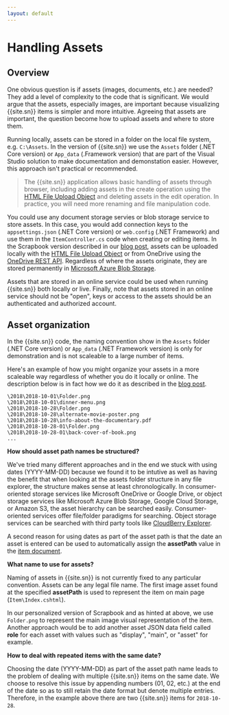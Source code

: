 ```yaml
---
layout: default
---
```

# Handling Assets

## Overview

One obvious question is if assets (images, documents, etc.) are needed? They add a level of complexity to the code that is significant. We would argue that the assets, especially images, are important because visualizing {{site.sn}} items is simpler and more intuitive. Agreeing that assets are important, the question become how to upload assets and where to store them.

Running locally, assets can be stored in a folder on the local file system, e.g. `C:\Assets`. In the version of {{site.sn}} we use the `Assets` folder (.NET Core version) or `App_data` (.Framework version) that are part of the Visual Studio solution to make documentation and demonstation easier. However, this approach isn't practical or recommended. 

> The {{site.sn}} application allows basic handling of assets through browser, including adding assets in the
> create operation using the [HTML File Upload Object][htmlfile] and deleting assets in the edit operation. 
> In practice, you will need more renaming and file manipulation code.

You could use any document storage servies or blob storage service to store assets. In this case, you would add connection keys to the `appsettings.json` (.NET Core version) or `web.config` (.NET Framework) and use them in the `ItemController.cs` code when creating or editing items. In the Scrapbook version described in our [blog post][blog], assets can be uploaded locally with the [HTML File Upload Object][htmlfile] or from OneDrive using the [OneDrive REST API][onedriverest]. Regardless of where the assets originate, they are stored permanently in [Microsoft Azure Blob Storage][blob].

Assets that are stored in an online service could be used when running {{site.sn}} both locally or live. Finally, note that assets stored in an online service should not be "open", keys or access to the assets should be an authenticated and authorized account.

## Asset organization

In the {{site.sn}} code, the naming convention show in the `Assets` folder (.NET Core version) or `App_data` (.NET Framework version) is only for demonstration and is not scaleable to a large number of items.

Here's an example of how you might organize your assets in a more scaleable way regardless of whether you do it locally or online. The description below is in fact how we do it as described in the [blog post][blog].

```
\2018\2018-10-01\Folder.png
\2018\2018-10-01\dinner-menu.png
\2018\2018-10-28\Folder.png
\2018\2018-10-28\alternate-movie-poster.png
\2018\2018-10-28\info-about-the-documentary.pdf
\2018\2018-10-28-01\Folder.png
\2018\2018-10-28-01\back-cover-of-book.png
...
```

**How should asset path names be structured?**

We've tried many different approaches and in the end we stuck with using dates (YYYY-MM-DD) because we found it to be intutive as well as having the benefit that when looking at the assets folder structure in any file explorer, the structure makes sense at least chronologically. In consumer-oriented storage services like Microsoft OneDrive or Google Drive, or object storage services like Microsoft Azure Blob Storage, Google Cloud Storage, or Amazon S3,  the asset hierarchy can be searched easily. Consumer-oriented services offer file/folder paradigms for searching. Object storage services can be searched with third party tools like [CloudBerry Explorer][cloudberry].

A second reason for using dates as part of the asset path is that the date an asset is entered can be used to automatically assign the **assetPath** value in the [item document][item].

**What name to use for assets?**

Naming of assets in {{site.sn}} is not currently fixed to any particular convention. Assets can be any legal file name. The first image asset found at the specified **assetPath** is used to represent the item on main page (`Item\Index.cshtml`). 

In our personalized version of Scrapbook and as hinted at above, we use `Folder.png` to represent the main image visual representation of the item. Another approach would be to add another asset JSON data field called **role** for each asset with values such as "display", "main", or "asset" for example.

**How to deal with repeated items with the same date?**

Choosing the date (YYYY-MM-DD) as part of the asset path name leads to the problem of dealing with multiple {{site.sn}} items on the same date. We choose to resolve this issue by appending numbers (01, 02, etc.) at the end of the date so as to still retain the date format but denote multiple entries. Therefore, in the example above there are two {{site.sn}} items for `2018-10-28`.

[blog]: http://blog.travelmarx.com/2017/12/a-personal-information-management-system-introducing-scrapbook.html
[blob]: https://azure.microsoft.com/en-us/services/storage/blobs/
[htmlfile]: https://www.w3schools.com/jsref/dom_obj_fileupload.asp
[onedriverest]: https://docs.microsoft.com/it-it/onedrive/developer/rest-api/?view=odsp-graph-online
[item]: /item-document
[cloudberry]: https://www.cloudberrylab.com/explorer.aspx
